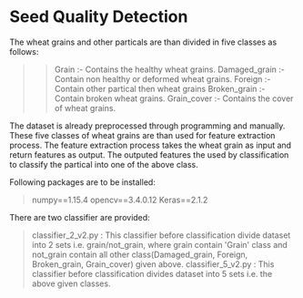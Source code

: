 # Seed Quality Detection
The wheat grains and other particals are than divided in five classes as follows:

>> Grain :- Contains the healthy wheat grains.
>> Damaged_grain :- Contain non healthy or deformed wheat grains. 
>> Foreign :- Contain other partical then wheat grains
>> Broken_grain :- Contain broken wheat grains.
>> Grain_cover :- Contains the cover of wheat grains.

The dataset is already preprocessed through programming and manually. These five classes of wheat grains are than used for feature extraction process. The feature extraction process takes the wheat grain as input and return features as output. The outputed features the used by classification to classify the partical into one of the above class.

Following packages are to be installed:

> numpy==1.15.4
> opencv==3.4.0.12
> Keras==2.1.2

There are two classifier are provided:

> classifier_2_v2.py : This classifier before classification divide dataset into 2 sets i.e. grain/not_grain, where grain contain 'Grain' class and not_grain contain all other class(Damaged_grain, Foreign, Broken_grain, Grain_cover) given above. 
> classifier_5_v2.py : This classifier before classification divides dataset into 5 sets i.e. the above given classes.
